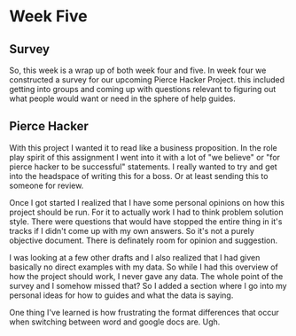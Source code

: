 # Week Five

## Survey
So, this week is a wrap up of both week four and five. In week four we constructed a survey for our upcoming Pierce Hacker Project. 
this included getting into groups and coming up with questions relevant to figuring out what people would want or need in the sphere 
of help guides. 

## Pierce Hacker 
With this project I wanted it to read like a business proposition. In the role play spirit of this assignment I went into it with a lot of
"we believe" or "for pierce hacker to be successful" statements. I really wanted to try and get into the headspace of writing this for 
a boss. Or at least sending this to someone for review. 

Once I got started I realized that I have some personal opinions on how this project should be run. For it to actually work I had to think 
problem solution style. There were questions that would have stopped the entire thing in it's tracks if I didn't come up with my own answers.
So it's not a purely objective document. There is definately room for opinion and suggestion.

I was looking at a few other drafts and I also realized that I had given basically no direct examples with my data. So while I had this
overview of how the project should work, I never gave any data. The whole point of the survey and I somehow missed that? So I added a 
section where I go into my personal ideas for how to guides and what the data is saying. 

One thing I've learned is how frustrating the format differences that occur when switching between word and google docs are. Ugh.
